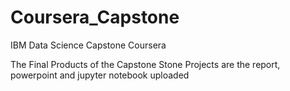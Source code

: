 # Coursera_Capstone
IBM Data Science Capstone Coursera

The Final Products of the Capstone Stone Projects are the report, powerpoint and jupyter notebook uploaded
